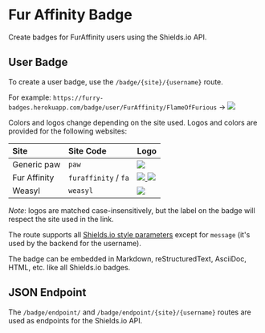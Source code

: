 # Fur Affinity Badge

Create badges for FurAffinity users using the Shields.io API.

## User Badge

To create a user badge, use the `/badge/{site}/{username}` route.

For example: `https://furry-badges.herokuapp.com/badge/user/FurAffinity/FlameOfFurious`
-> [![](https://furry-badges.herokuapp.com/badge/user/FurAffinity/FlameOfFurious)](https://furry-badges.herokuapp.com/badge/user/FurAffinity/FlameOfFurious)

Colors and logos change depending on the site used. Logos and colors are provided for the following websites:

| Site         | Site Code            | Logo                                                                                                                                                                                             |
|:-------------|:---------------------|:-------------------------------------------------------------------------------------------------------------------------------------------------------------------------------------------------|
| Generic paw  | `paw`                | [![](https://furry-badges.herokuapp.com/badge/user/Paw/Logo)](https://furry-badges.herokuapp.com/badge/user/Paw/Logo)                                                                            |
| Fur Affinity | `furaffinity` / `fa` | [![](https://furry-badges.herokuapp.com/badge/user/FurAffinity/Logo) ![](https://furry-badges.herokuapp.com/badge/user/FA/Logo)](https://furry-badges.herokuapp.com/badge/user/FurAffinity/Logo) |
| Weasyl       | `weasyl`             | [![](https://furry-badges.herokuapp.com/badge/user/Weasyl/Logo)](https://furry-badges.herokuapp.com/badge/user/FA/Logo)                                                                          |

_Note_: logos are matched case-insensitively, but the label on the badge will respect the site used in the link.

The route supports all [Shields.io style parameters](https://shields.io/#styles) except for `message` (it's used by the
backend for the username).

The badge can be embedded in Markdown, reStructuredText, AsciiDoc, HTML, etc. like all Shields.io badges.

## JSON Endpoint

The `/badge/endpoint/` and `/badge/endpoint/{site}/{username}` routes are used as endpoints for the Shields.io API.
